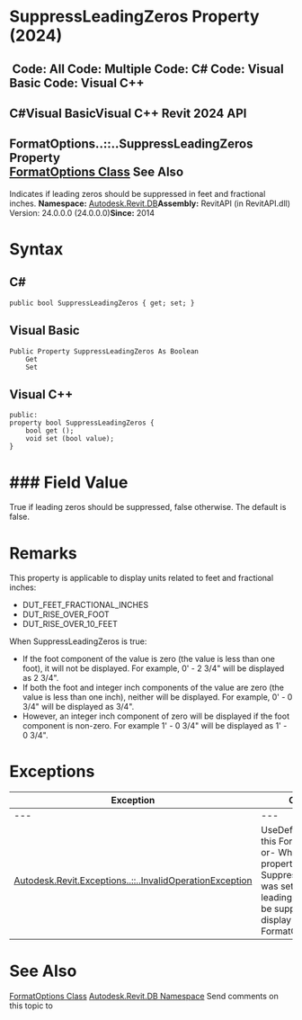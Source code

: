 # SuppressLeadingZeros Property (2024)

﻿
 Code: All Code: Multiple Code: C# Code: Visual Basic Code: Visual C++   
---  
C#Visual BasicVisual C++
Revit 2024 API  
---  
FormatOptions..::..SuppressLeadingZeros Property   
[FormatOptions Class](70f78207-1109-3906-8e67-cd27df1f0ae8.md "FormatOptions Class") See Also  
---  
Indicates if leading zeros should be suppressed in feet and fractional inches. 
**Namespace:** [Autodesk.Revit.DB](87546ba7-461b-c646-cbb1-2cb8f5bff8b2.md "Autodesk.Revit.DB Namespace")**Assembly:** RevitAPI (in RevitAPI.dll) Version: 24.0.0.0 (24.0.0.0)**Since:** 2014 
# Syntax
C#  
---  
```text
public bool SuppressLeadingZeros { get; set; }
```
  
Visual Basic  
---  
```text
Public Property SuppressLeadingZeros As Boolean
	Get
	Set
```
  
Visual C++  
---  
```text
public:
property bool SuppressLeadingZeros {
	bool get ();
	void set (bool value);
}
```
  
# ### Field Value
True if leading zeros should be suppressed, false otherwise. The default is false. 
# Remarks
This property is applicable to display units related to feet and fractional inches:
  * DUT_FEET_FRACTIONAL_INCHES
  * DUT_RISE_OVER_FOOT
  * DUT_RISE_OVER_10_FEET

When SuppressLeadingZeros is true:
  * If the foot component of the value is zero (the value is less than one foot), it will not be displayed. For example, 0' - 2 3/4" will be displayed as 2 3/4".
  * If both the foot and integer inch components of the value are zero (the value is less than one inch), neither will be displayed. For example, 0' - 0 3/4" will be displayed as 3/4".
  * However, an integer inch component of zero will be displayed if the foot component is non-zero. For example 1' - 0 3/4" will be displayed as 1' - 0 3/4".

# Exceptions
| Exception | Condition |
| --- | --- |
| --- | --- |
| [Autodesk.Revit.Exceptions..::..InvalidOperationException](9e715f03-3884-e539-4dd6-8d7545733adc.md "InvalidOperationException Class") | UseDefault is true in this FormatOptions. -or- When setting this property: SuppressLeadingZeros was set to true but leading zeros cannot be suppressed for the display unit in this FormatOptions. |

# See Also
[FormatOptions Class](70f78207-1109-3906-8e67-cd27df1f0ae8.md "FormatOptions Class")
[Autodesk.Revit.DB Namespace](87546ba7-461b-c646-cbb1-2cb8f5bff8b2.md "Autodesk.Revit.DB Namespace")
Send comments on this topic to 